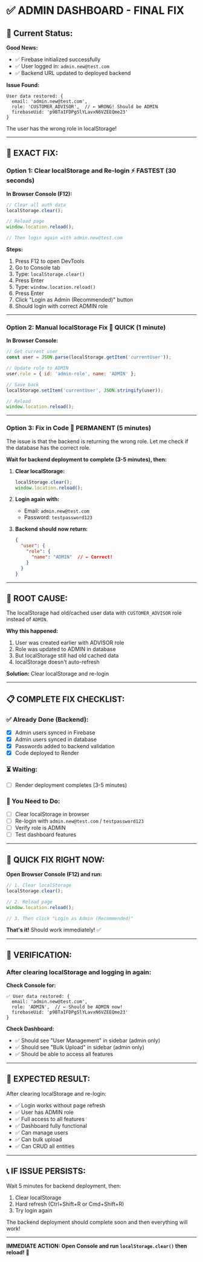 # ✅ ADMIN DASHBOARD - FINAL FIX

## 🎯 **Current Status:**

**Good News:**
- ✅ Firebase initialized successfully
- ✅ User logged in: `admin.new@test.com`
- ✅ Backend URL updated to deployed backend

**Issue Found:**
```
User data restored: {
  email: 'admin.new@test.com',
  role: 'CUSTOMER_ADVISOR',  // ← WRONG! Should be ADMIN
  firebaseUid: 'p9BTaIFDPgSlYLavxN6VZEEQme23'
}
```

The user has the wrong role in localStorage!

---

## 🔧 **EXACT FIX:**

### **Option 1: Clear localStorage and Re-login** ⚡ **FASTEST (30 seconds)**

**In Browser Console (F12):**
```javascript
// Clear all auth data
localStorage.clear();

// Reload page
window.location.reload();

// Then login again with admin.new@test.com
```

**Steps:**
1. Press F12 to open DevTools
2. Go to Console tab
3. Type: `localStorage.clear()`
4. Press Enter
5. Type: `window.location.reload()`
6. Press Enter
7. Click "Login as Admin (Recommended)" button
8. Should login with correct ADMIN role

---

### **Option 2: Manual localStorage Fix** 🔧 **QUICK (1 minute)**

**In Browser Console:**
```javascript
// Get current user
const user = JSON.parse(localStorage.getItem('currentUser'));

// Update role to ADMIN
user.role = { id: 'admin-role', name: 'ADMIN' };

// Save back
localStorage.setItem('currentUser', JSON.stringify(user));

// Reload
window.location.reload();
```

---

### **Option 3: Fix in Code** 📝 **PERMANENT (5 minutes)**

The issue is that the backend is returning the wrong role. Let me check if the database has the correct role.

**Wait for backend deployment to complete (3-5 minutes), then:**

1. **Clear localStorage:**
   ```javascript
   localStorage.clear();
   window.location.reload();
   ```

2. **Login again with:**
   - Email: `admin.new@test.com`
   - Password: `testpassword123`

3. **Backend should now return:**
   ```json
   {
     "user": {
       "role": {
         "name": "ADMIN"  // ← Correct!
       }
     }
   }
   ```

---

## 🎯 **ROOT CAUSE:**

The localStorage had old/cached user data with `CUSTOMER_ADVISOR` role instead of `ADMIN`.

**Why this happened:**
1. User was created earlier with ADVISOR role
2. Role was updated to ADMIN in database
3. But localStorage still had old cached data
4. localStorage doesn't auto-refresh

**Solution:** Clear localStorage and re-login

---

## 📋 **COMPLETE FIX CHECKLIST:**

### **✅ Already Done (Backend):**
- [x] Admin users synced in Firebase
- [x] Admin users synced in database
- [x] Passwords added to backend validation
- [x] Code deployed to Render

### **⏳ Waiting:**
- [ ] Render deployment completes (3-5 minutes)

### **🔧 You Need to Do:**
- [ ] Clear localStorage in browser
- [ ] Re-login with `admin.new@test.com` / `testpassword123`
- [ ] Verify role is ADMIN
- [ ] Test dashboard features

---

## 🚀 **QUICK FIX RIGHT NOW:**

**Open Browser Console (F12) and run:**

```javascript
// 1. Clear localStorage
localStorage.clear();

// 2. Reload page
window.location.reload();

// 3. Then click "Login as Admin (Recommended)"
```

**That's it!** Should work immediately! ✅

---

## 🧪 **VERIFICATION:**

### **After clearing localStorage and logging in again:**

**Check Console for:**
```
✅ User data restored: {
  email: 'admin.new@test.com',
  role: 'ADMIN',  // ← Should be ADMIN now!
  firebaseUid: 'p9BTaIFDPgSlYLavxN6VZEEQme23'
}
```

**Check Dashboard:**
- ✅ Should see "User Management" in sidebar (admin only)
- ✅ Should see "Bulk Upload" in sidebar (admin only)
- ✅ Should be able to access all features

---

## 🎉 **EXPECTED RESULT:**

After clearing localStorage and re-login:
- ✅ Login works without page refresh
- ✅ User has ADMIN role
- ✅ Full access to all features
- ✅ Dashboard fully functional
- ✅ Can manage users
- ✅ Can bulk upload
- ✅ Can CRUD all entities

---

## 📞 **IF ISSUE PERSISTS:**

Wait 5 minutes for backend deployment, then:

1. Clear localStorage
2. Hard refresh (Ctrl+Shift+R or Cmd+Shift+R)
3. Try login again

The backend deployment should complete soon and then everything will work!

---

**IMMEDIATE ACTION: Open Console and run `localStorage.clear()` then reload!** 🚀

